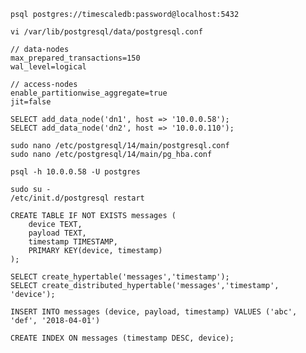     psql postgres://timescaledb:password@localhost:5432

    vi /var/lib/postgresql/data/postgresql.conf

    // data-nodes
    max_prepared_transactions=150
    wal_level=logical

    // access-nodes
    enable_partitionwise_aggregate=true
    jit=false

    SELECT add_data_node('dn1', host => '10.0.0.58');
    SELECT add_data_node('dn2', host => '10.0.0.110');

    sudo nano /etc/postgresql/14/main/postgresql.conf
    sudo nano /etc/postgresql/14/main/pg_hba.conf

    psql -h 10.0.0.58 -U postgres

    sudo su -
    /etc/init.d/postgresql restart

    CREATE TABLE IF NOT EXISTS messages (
        device TEXT,
        payload TEXT,
        timestamp TIMESTAMP,
        PRIMARY KEY(device, timestamp)
    );

    SELECT create_hypertable('messages','timestamp');
    SELECT create_distributed_hypertable('messages','timestamp', 'device');

    INSERT INTO messages (device, payload, timestamp) VALUES ('abc', 'def', '2018-04-01')

    CREATE INDEX ON messages (timestamp DESC, device);
